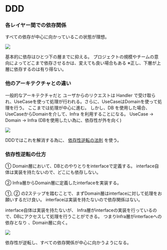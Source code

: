 # DDD
### 各レイヤー間での依存関係
すべての依存が中心に向かっているこの状態が理想。

![](https://yyh-gl.github.io/tech-blog/img/tech-blog/2019/06/go_web_api/dependency_direction1.png)

基本的に依存はひとつ下の層までに抑える。
プロジェクトの規模やチームの意向によってどこまで依存させるかは、変えても良い場合もある
※正し、下層が上層に依存するのは有り得ない。

### 他のアーキテクチャとの違い
一般的なアーキテクチャだと
ユーザからのリクエストは Handler で受け取られ、UseCaseを使って処理が行われる。さらに、UseCaseはDomainを使って処理を行う。
ここまでは処理が中心に進む。
しかし、DB を使用した場合、UseCaseからDomainを介して、Infra を利用することになる。
UseCase → Domain → Infra (DBを使用したい為に、依存性が外を向く)

![](https://yyh-gl.github.io/tech-blog/img/tech-blog/2019/06/go_web_api/dependency_direction2.png)

DDDではこれを解消する為に、 [依存性逆転の法則](https://medium.com/eureka-engineering/go-dependency-inversion-principle-8ffaf7854a55)  を使う。

### 依存性逆転の仕方
① Domain層において、DBとのやりとりをinterfaceで定義する。
interface自体は実装を持たないので、どこにも依存しない。

② Infra層からDomain層に定義したinterfaceを実装する。

①, ② の2ステップを踏むことで、まずDomain層はinterfaceに対して処理をお願いするだけ良い。 
interfaceは実装を持たないので依存関係はない。

interface自体は実装を持たないが、
Infra層がinterfaceの実装を行っているので、DBにアクセスして処理を行うことができる。
つまりInfra層がinterfaceへの依存となり 、Domain層に向く。

![](https://yyh-gl.github.io/tech-blog/img/tech-blog/2019/06/go_web_api/dependency_direction3.png)

依存性が逆転し、すべての依存関係が中心に向かうようになる。



